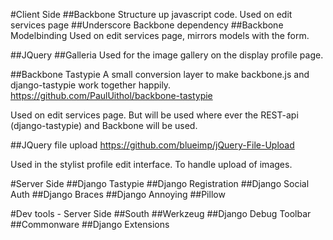 #Client Side
##Backbone
Structure up javascript code.
Used on edit services page
##Underscore
Backbone dependency
##Backbone Modelbinding
Used on edit services page, mirrors models with the form.

##JQuery
##Galleria
Used for the image gallery on the display profile page.

##Backbone Tastypie
A small conversion layer to make backbone.js and django-tastypie work together happily.
https://github.com/PaulUithol/backbone-tastypie

Used on edit services page. But will be used where ever the REST-api (django-tastypie) and Backbone will be used.


##JQuery file upload 
https://github.com/blueimp/jQuery-File-Upload

Used in the stylist profile edit interface. To handle upload of images.


#Server Side
##Django Tastypie
##Django Registration
##Django Social Auth
##Django Braces
##Django Annoying
##Pillow

#Dev tools - Server Side
##South
##Werkzeug
##Django Debug Toolbar
##Commonware
##Django Extensions

